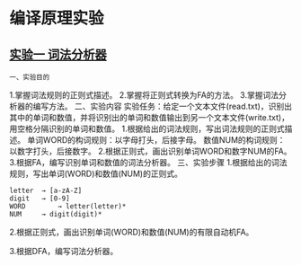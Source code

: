 # 编译原理实验

## [实验一  词法分析器](a.cpp)
    一、实验目的
1.掌握词法规则的正则式描述。
2.掌握将正则式转换为FA的方法。
3.掌握词法分析器的编写方法。
二、实验内容
实验任务：给定一个文本文件(read.txt)，识别出其中的单词和数值，并将识别出的单词和数值输出到另一个文本文件(write.txt)，用空格分隔识别的单词和数值。
1.根据给出的词法规则，写出词法规则的正则式描述。
单词WORD的构词规则：以字母打头，后接字母。
数值NUM的构词规则：以数字打头，后接数字。
2.根据正则式，画出识别单词WORD和数字NUM的FA。
3.根据FA，编写识别单词和数值的词法分析器。
三、实验步骤
1.根据给出的词法规则，写出单词(WORD)和数值(NUM)的正则式。

```
letter	→ [a-zA-Z]
digit	→ [0-9]
WORD		→ letter(letter)*
NUM		→ digit(digit)*
```

2.根据正则式，画出识别单词(WORD)和数值(NUM)的有限自动机FA。









3.根据DFA，编写词法分析器。
